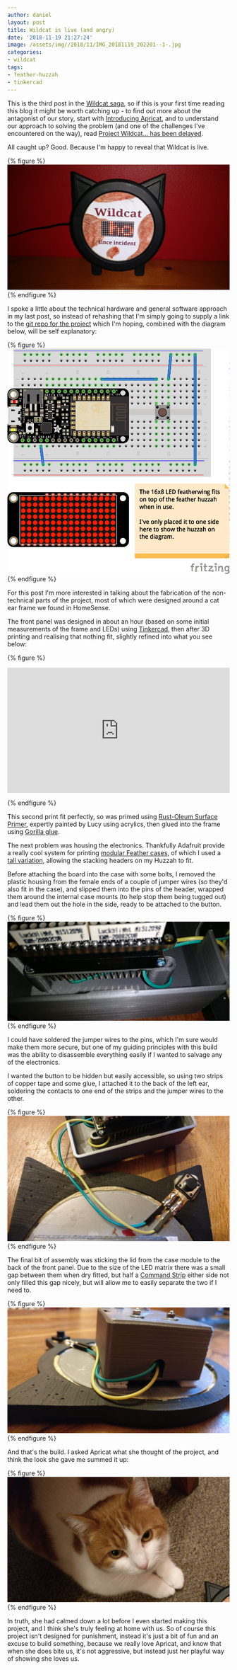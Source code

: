 ```yaml
---
author: daniel
layout: post
title: Wildcat is live (and angry)
date: '2018-11-19 21:27:24'
image: /assets/img//2018/11/IMG_20181119_202201--1-.jpg
categories:
- wildcat
tags:
- feather-huzzah
- tinkercad
---
```


<p class="intro"><span class="dropcap">T</span>his is the third post in the <a href="/category/wildcat/">Wildcat saga</a>, so if this is your first time reading this blog it might be worth catching up - to find out more about the antagonist of our story, start with <a href="/2018/11/09/introducing-apricat/">Introducing Apricat</a>, and to understand our approach to solving the problem (and one of the challenges I've encountered on the way), read <a href="/2018/11/10/project-wildcat-has-been-delayed/">Project Wildcat... has been delayed</a>.</p>

All caught up? Good. Because I'm happy to reveal that Wildcat is live.

{% figure %}
  ![IMG_20181119_153753--1-](/assets/img/2018/11/IMG_20181119_153753--1-.jpg)
{% endfigure %}

I spoke a little about the technical hardware and general software approach in my last post, so instead of rehashing that I'm simply going to supply a link to the [git repo for the project](https://github.com/LimeBlast/wildcat) which I'm hoping, combined with the diagram below, will be self explanatory:

{% figure %}
  ![wildcat_bb](/assets/img/2018/11/wildcat_bb.png)
{% endfigure %}

For this post I'm more interested in talking about the fabrication of the non-technical parts of the project, most of which were designed around a cat ear frame we found in HomeSense.

The front panel was designed in about an hour (based on some initial measurements of the frame and LEDs) using [Tinkercad](https://www.tinkercad.com/#/dashboard), then after 3D printing and realising that nothing fit, slightly refined into what you see below:

{% figure %}
  <style>.embed-container { position: relative; padding-bottom: 56.25%; height: 0; overflow: hidden; max-width: 100%; } .embed-container iframe, .embed-container object, .embed-container embed { position: absolute; top: 0; left: 0; width: 100%; height: 100%; }</style><div class='embed-container'><iframe width='725' height='453' src='https://www.tinkercad.com/embed/2Vc65P0oUIG' frameborder='0' marginwidth='0' marginheight='0' scrolling='no' style='margin-bottom: 1.5em'></iframe></div>
{% endfigure %}

This second print fit perfectly, so was primed using [Rust-Oleum Surface Primer](https://amzn.to/2QUVWAt), expertly painted by Lucy using acrylics, then glued into the frame using [Gorilla glue](https://amzn.to/2BhsWO3).

The next problem was housing the electronics. Thankfully Adafruit provide a really cool system for printing [modular Feather cases](https://learn.adafruit.com/3d-printed-case-for-adafruit-feather/overview), of which I used a [tall variation](https://www.thingiverse.com/thing:2438577), allowing the stacking headers on my Huzzah to fit.

Before attaching the board into the case with some bolts, I removed the plastic housing from the female ends of a couple of jumper wires (so they'd also fit in the case), and slipped them into the pins of the header, wrapped them around the internal case mounts (to help stop them being tugged out) and lead them out the hole in the side, ready to be attached to the button.

{% figure %}
  ![IMG_20181119_154303-cropped--1-](/assets/img/2018/11/IMG_20181119_154303-cropped--1-.jpg)
{% endfigure %}

I could have soldered the jumper wires to the pins, which I'm sure would make them more secure, but one of my guiding principles with this build was the ability to disassemble everything easily if I wanted to salvage any of the electronics.

I wanted the button to be hidden but easily accessible, so using two strips of copper tape and some glue, I attached it to the back of the left ear, soldering the contacts to one end of the strips and the jumper wires to the other.

{% figure %}
  ![IMG_20181119_154141--1-](/assets/img/2018/11/IMG_20181119_154141--1-.jpg)
{% endfigure %}

The final bit of assembly was sticking the lid from the case module to the back of the front panel. Due to the size of the LED matrix there was a small gap between them when dry fitted, but half a [Command Strip](https://amzn.to/2A4xfKB) either side not only filled this gap nicely, but will allow me to easily separate the two if I need to.

{% figure %}
  ![IMG_20181119_154020--1-](/assets/img/2018/11/IMG_20181119_154020--1-.jpg)
{% endfigure %}

And that's the build. I asked Apricat what she thought of the project, and think the look she gave me summed it up:

{% figure %}
  ![IMG_20181119_202416--2-](/assets/img/2018/11/IMG_20181119_202416--2-.jpg)
{% endfigure %}

In truth, she had calmed down a lot before I even started making this project, and I think she's truly feeling at home with us. So of course this project isn't designed for punishment, instead it's just a bit of fun and an excuse to build something, because we really love Apricat, and know that when she does bite us, it's not aggressive, but instead just her playful way of showing she loves us.
